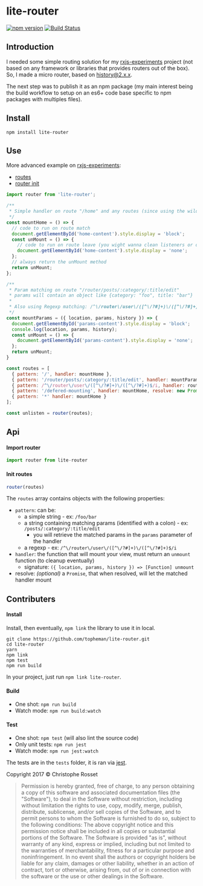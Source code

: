 lite-router
===========

[![npm version](https://badge.fury.io/js/lite-router.svg)](https://www.npmjs.com/package/lite-router)
[![Build Status](https://travis-ci.org/topheman/lite-router.svg?branch=master)](https://travis-ci.org/topheman/lite-router)

## Introduction

I needed some simple routing solution for my [rxjs-experiments](https://topheman.github.io/rxjs-experiments/#/router) project (not based on any framework or libraries that provides routers out of the box).
So, I made a micro router, based on [history@2.x.x](https://github.com/ReactTraining/history/tree/v2).

The next step was to publish it as an npm package (my main interest being the build workflow to setup on an es6+ code base specific to npm packages with multiples files).

## Install

```shell
npm install lite-router
```

## Use

More advanced example on [rxjs-experiments](https://topheman.github.io/rxjs-experiments/#/router):

* [routes](https://github.com/topheman/rxjs-experiments/blob/master/src/routes.js)
* [router init](https://github.com/topheman/rxjs-experiments/blob/master/src/bootstrap.js)

```js
import router from 'lite-router';

/**
 * Simple handler on route "/home" and any routes (since using the wildcard "*")
 */
const mountHome = () => {
  // code to run on route match
  document.getElementById('home-content').style.display = 'block';
  const unMount = () => {
    // code to run on route leave (you wight wanna clean listeners or others)
    document.getElementById('home-content').style.display = 'none';
  };
  // always return the unMount method
  return unMount;
};

/**
 * Param matching on route "/router/posts/:category/:title/edit"
 * params will contain an object like {category: "foo", title: "bar"}
 *
 * Also using Regexp matching: /^\/router\/user\/([^\/?#]+)\/([^\/?#]+)$/i
 */
const mountParams = ({ location, params, history }) => {
  document.getElementById('params-content').style.display = 'block';
  console.log(location, params, history);
  const unMount = () => {
    document.getElementById('params-content').style.display = 'none';
  };
  return unMount;
}

const routes = [
  { pattern: '/', handler: mountHome },
  { pattern: '/router/posts/:category/:title/edit', handler: mountParams },
  { pattern: /^\/router\/user\/([^\/?#]+)\/([^\/?#]+)$/i, handler: routerHandler },
  { pattern: '/defered-mounting', handler: mountHome, resolve: new Promise(res => setTimeout(res, 1000)) } // will mount mountHome handler on /defered-mounting once the resolve promise is resolve
  { pattern: '*' handler: mountHome }
];

const unlisten = router(routes);
```

## Api

#### Import router

```js
import router from lite-router
```

#### Init routes

```js
router(routes)
```

The `routes` array contains objects with the following properties:

* `pattern`: can be:
    * a simple string - ex: `/foo/bar`
    * a string containing matching params (identified with a colon) - ex: `/posts/:category/:title/edit`
        * you will retrieve the matched params in the `params` parameter of the handler
    * a regexp - ex: `/^\/router\/user\/([^\/?#]+)\/([^\/?#]+)$/i`
* `handler`: the function that will mount your view, must return an `unmount` function (to cleanup eventually)
    * signature: `({ location, params, history }) => [Function] unmount`
* resolve: *(optional)* a `Promise`, that when resolved, will let the matched handler mount

## Contributers

#### Install

Install, then eventually, `npm link` the library to use it in local.

```shell
git clone https://github.com/topheman/lite-router.git
cd lite-router
yarn
npm link
npm test
npm run build
```

In your project, just run `npm link lite-router`.

#### Build

* One shot: `npm run build`
* Watch mode: `npm run build:watch`

#### Test

* One shot: `npm test` (will also lint the source code)
* Only unit tests: `npm run jest`
* Watch mode: `npm run jest:watch`

The tests are in the `tests` folder, it is ran via [jest](https://facebook.github.io/jest/).

Copyright 2017 © Christophe Rosset

> Permission is hereby granted, free of charge, to any person obtaining a copy of this software
> and associated documentation files (the "Software"), to deal in the Software without
> restriction, including without limitation the rights to use, copy, modify, merge, publish,
> distribute, sublicense, and/or sell copies of the Software, and to permit persons to whom the
> Software is furnished to do so, subject to the following conditions:
> The above copyright notice and this permission notice shall be included in all copies or
> substantial portions of the Software.
> The Software is provided "as is", without warranty of any kind, express or implied, including
> but not limited to the warranties of merchantability, fitness for a particular purpose and
> noninfringement. In no event shall the authors or copyright holders be liable for any claim,
> damages or other liability, whether in an action of contract, tort or otherwise, arising from,
> out of or in connection with the software or the use or other dealings in the Software.
